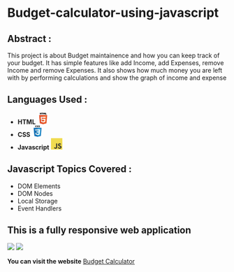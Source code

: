# Budget-calculator-using-javascript
<h2> Abstract :</h2>
<p> This project is about Budget maintainence and how you can keep track of your budget. It has simple features like add Income, add Expenses, remove Income and remove Expenses. It also shows how much money you are left with by performing calculations and show the graph of income and expense</p>

<h2>Languages Used : </h2>
<ul>
  <li><b>HTML</b> <img alt="HTML5" width="26px" src="https://raw.githubusercontent.com/github/explore/80688e429a7d4ef2fca1e82350fe8e3517d3494d/topics/html/html.png" /></li>
  <li><b>CSS</b> <img alt="CSS3" width="26px" src="https://raw.githubusercontent.com/github/explore/80688e429a7d4ef2fca1e82350fe8e3517d3494d/topics/css/css.png" /></li>
  <li><b>Javascript</b> <img alt="JavaScript" width="26px" src="https://raw.githubusercontent.com/github/explore/80688e429a7d4ef2fca1e82350fe8e3517d3494d/topics/javascript/javascript.png" /></li>
 </ul>
 
 <h2>Javascript Topics Covered :</h2>
 <ul>
  <li>DOM Elements</li>
  <li>DOM Nodes</li>
  <li>Local Storage</li>
  <li>Event Handlers</li>
  </ul>
  
<h2>This is a fully responsive web application</h2>

<img src="https://user-images.githubusercontent.com/65955929/110600980-82929500-81aa-11eb-93eb-f01f9a3629bd.png" width="50%" />

<img src="https://user-images.githubusercontent.com/65955929/110601174-ac4bbc00-81aa-11eb-8a97-3a4722c69ab3.png" width="50%" />

**You can visit the website** [Budget Calculator](https://yashbrid03.github.io/Budget-calculator/)
